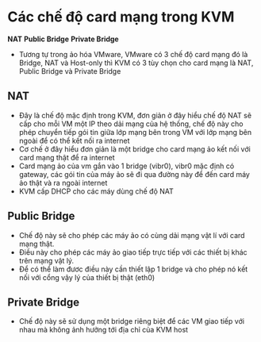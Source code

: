 # Các chế độ card mạng trong KVM
**NAT**
**Public Bridge**
**Private Bridge**

- Tương tự trong ảo hóa VMware, VMware có 3 chế độ card mạng đó là Bridge, NAT và Host-only thì KVM có 3 tùy chọn cho card mạng là NAT, Public Bridge và Private Bridge

## NAT
- Đây là chế độ mặc định trong KVM, đơn giản ở đây hiểu chế độ NAT sẽ cấp cho mỗi VM một IP theo dải mạng của hệ thống, chế độ này cho phép chuyển tiếp gói tin giữa lớp mạng bên trong VM với lớp mạng bên ngoài để có thể kết nối ra internet
- Cơ chế ở đây hiểu đơn giản là một bridge cho card mạng ảo kết nối với card mạng thật để ra internet
- Card mạng ảo của vm gắn vào 1 bridge (vibr0), vibr0 mặc định có gateway, các gói tin của máy ảo sẽ đi qua đường này để đến card máy ảo thật và ra ngoài internet
- KVM cấp DHCP cho các máy dùng chế độ NAT

## Public Bridge
- Chế độ này sẽ cho phép các máy ảo có cùng dải mạng vật lí với card mạng thật.
- Điều này cho phép các máy ảo giao tiếp trực tiếp với các thiết bị khác trên mạng vật lý.
- Để có thể làm đươc điều này cần thiết lập 1 bridge và cho phép nó kết nối với cổng vậy lý của thiết bị thật (eth0)

## Private Bridge
- Chế độ này sẽ sử dụng một bridge riêng biệt để các VM giao tiếp với nhau mà không ảnh hưởng tới địa chỉ của KVM host


